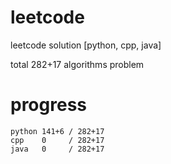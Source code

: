 # leetcode
leetcode solution [python, cpp, java]

total 282+17 algorithms problem
# progress	
	python 141+6 / 282+17
	cpp    0     / 282+17
	java   0     / 282+17
